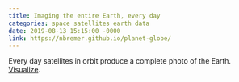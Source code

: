 ```yaml
---
title: Imaging the entire Earth, every day
categories: space satellites earth data
date: 2019-08-13 15:15:00 -0000
link: https://nbremer.github.io/planet-globe/
---
```

Every day satellites in orbit produce a complete photo of the Earth. <a href="https://nbremer.github.io/planet-globe/">Visualize</a>.
